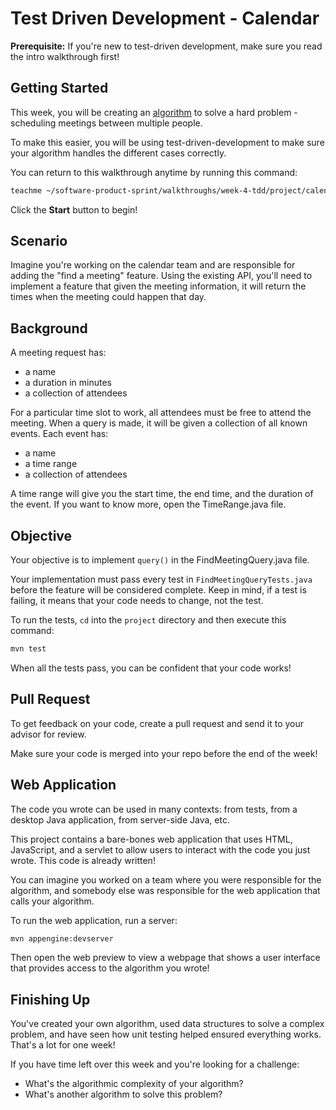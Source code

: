 # Test Driven Development - Calendar

**Prerequisite:** If you're new to test-driven development, make sure you read
the intro walkthrough first!

## Getting Started

This week, you will be creating an
[algorithm](https://en.wikipedia.org/wiki/Algorithm) to solve a hard problem -
scheduling meetings between multiple people.

To make this easier, you will be using test-driven-development to make sure
your algorithm handles the different cases correctly.

You can return to this walkthrough anytime by running this command:

```bash
teachme ~/software-product-sprint/walkthroughs/week-4-tdd/project/calendar-walkthrough.md
```

Click the **Start** button to begin!

## Scenario

Imagine you're working on the calendar team and are responsible for adding the
"find a meeting" feature. Using the existing API, you'll need to implement a
feature that given the meeting information, it will return the times when the
meeting could happen that day.

## Background

A meeting request has:

-   a name
-   a duration in minutes
-   a collection of attendees

For a particular time slot to work, all attendees must be free to attend the
meeting. When a query is made, it will be given a collection of all known
events. Each event has:

-   a name
-   a time range
-   a collection of attendees

A time range will give you the start time, the end time, and the duration of
the event. If you want to know more, open the
<walkthrough-editor-open-file
    filePath="software-product-sprint/walkthroughs/week-4-tdd/project/src/main/java/com/google/sps/TimeRange.java">
  TimeRange.java
</walkthrough-editor-open-file>
file.

## Objective

Your objective is to implement `query()` in the
<walkthrough-editor-open-file
    filePath="software-product-sprint/walkthroughs/week-4-tdd/project/src/main/java/com/google/sps/FindMeetingQuery.java">
  FindMeetingQuery.java
</walkthrough-editor-open-file>
file.

Your implementation must pass every test in `FindMeetingQueryTests.java` before
the feature will be considered complete. Keep in mind, if a test is failing, it
means that your code needs to change, not the test.

To run the tests, `cd` into the `project` directory and then execute this
command:

```bash
mvn test
```

When all the tests pass, you can be confident that your code works!

## Pull Request

To get feedback on your code, create a pull request and send it to your advisor
for review.

Make sure your code is merged into your repo before the end of the week!

## Web Application

The code you wrote can be used in many contexts: from tests, from a desktop Java
application, from server-side Java, etc.

This project contains a bare-bones web application that uses HTML, JavaScript,
and a servlet to allow users to interact with the code you just wrote. This code
is already written!

You can imagine you worked on a team where you were responsible for the
algorithm, and somebody else was responsible for the web application that calls
your algorithm.

To run the web application, run a server:

```bash
mvn appengine:devserver
```

Then open the web preview to view a webpage that shows a user interface that
provides access to the algorithm you wrote!

## Finishing Up

<walkthrough-conclusion-trophy></walkthrough-conclusion-trophy>

You've created your own algorithm, used data structures to solve a complex
problem, and have seen how unit testing helped ensured everything works. That's
a lot for one week!

If you have time left over this week and you're looking for a challenge:

-   What's the algorithmic complexity of your algorithm?
-   What's another algorithm to solve this problem?
